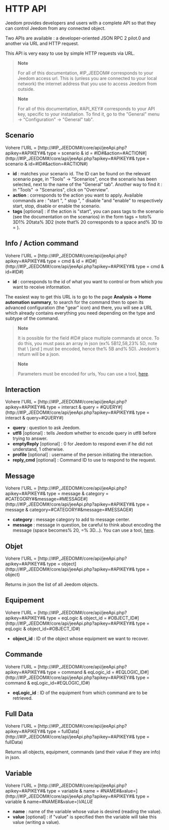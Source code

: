 # HTTP API

Jeedom provides developers and users with a complete API so that they can control Jeedom from any connected object.

Two APIs are available : a developer-oriented JSON RPC 2 pilot.0 and another via URL and HTTP request.

This API is very easy to use by simple HTTP requests via URL.

> **Note**
>
> For all of this documentation, \#IP\_JEEDOM\# corresponds to your Jeedom access url. This is (unless you are connected to your local network) the internet address that you use to access Jeedom from outside.

> **Note**
>
> For all of this documentation, \#API\_KEY\# corresponds to your API key, specific to your installation. To find it, go to the "General" menu → "Configuration" → "General" tab".

## Scenario

Vohere l'URL = [http://\#IP\_JEEDOM\#/core/api/jeeApi.php?apikey=\#APIKEY\#& type = scenario & id = \#ID\#&action=\#ACTION\#](http://#IP_JEEDOM#/core/api/jeeApi.php?apikey=#APIKEY#& type = scenario & id=#ID#&action=#ACTION#)

- **id** : matches your scenario id. The ID can be found on the relevant scenario page, in "Tools" → "Scenarios", once the scenario has been selected, next to the name of the "General" tab". Another way to find it : in "Tools" → "Scenarios", click on "Overview".
- **action** : corresponds to the action you want to apply. Available commands are : "start ", " stop ", " disable "and "enable" to respectively start, stop, disable or enable the scenario.
- **tags** \[optional\] : if the action is "start", you can pass tags to the scenario (see the documentation on the scenarios) in the form tags = toto% 3D1% 20tata% 3D2 (note that% 20 corresponds to a space and% 3D to = ).

##  Info / Action command

Vohere l'URL = [http://\#IP\_JEEDOM\#/core/api/jeeApi.php?apikey=\#APIKEY\#& type = cmd & id = \#ID\#](http://#IP_JEEDOM#/core/api/jeeApi.php?apikey=#APIKEY#& type = cmd & id=#ID#)

- **id** : corresponds to the id of what you want to control or from which you want to receive information.

The easiest way to get this URL is to go to the page **Analysis → Home automation summary**, to search for the command then to open its advanced configuration (the "gear" icon) and there, you will see a URL which already contains everything you need depending on the type and subtype of the command.

> **Note**
>
> It is possible for the field \#ID\# place multiple commands at once. To do this, you must pass an array in json (ex% 5B12,58,23% 5D, note that \ [and \] must be encoded, hence the% 5B and% 5D). Jeedom&#39;s return will be a json.

> **Note**
>
> Parameters must be encoded for urls, You can use a tool, [here](https://meyerweb.com/eric/tools/dencoder/).

## Interaction

Vohere l'URL = [http://\#IP\_JEEDOM\#/core/api/jeeApi.php?apikey=\#APIKEY\#& type = interact & query = \#QUERY\#](http://#IP_JEEDOM#/core/api/jeeApi.php?apikey=#APIKEY#& type = interact & query=#QUERY#)

- **query** : question to ask Jeedom.
- **utf8** \[optional\] : tells Jeedom whether to encode query in utf8 before trying to answer.
- **emptyReply** \[optional\] : 0 for Jeedom to respond even if he did not understand, 1 otherwise.
- **profile** \[optional\] : username of the person initiating the interaction.
- **reply\_cmd** \[optional\] : Command ID to use to respond to the request.

## Message

Vohere l'URL = [http://\#IP\_JEEDOM\#/core/api/jeeApi.php?apikey=\#APIKEY\#& type = message & category = \#CATEGORY\#&message=\#MESSAGE\#](http://#IP_JEEDOM#/core/api/jeeApi.php?apikey=#APIKEY#& type = message & category=#CATEGORY#&message=#MESSAGE#)

- **category** : message category to add to message center.
- **message** : message in question, be careful to think about encoding the message (space becomes% 20, =% 3D…). You can use a tool, [here](https://meyerweb.com/eric/tools/dencoder/).

## Objet

Vohere l'URL = [http://\#IP\_JEEDOM\#/core/api/jeeApi.php?apikey=\#APIKEY\#& type = object](http://#IP_JEEDOM#/core/api/jeeApi.php?apikey=#APIKEY#& type = object)

Returns in json the list of all Jeedom objects.

## Equipement

Vohere l'URL = [http://\#IP\_JEEDOM\#/core/api/jeeApi.php?apikey=\#APIKEY\#& type = eqLogic & object\_id = \#OBJECT\_ID\#](http://#IP_JEEDOM#/core/api/jeeApi.php?apikey=#APIKEY#& type = eqLogic & object_id=#OBJECT_ID#)

- **object\_id** : ID of the object whose equipment we want to recover.

## Commande

Vohere l'URL = [http://\#IP\_JEEDOM\#/core/api/jeeApi.php?apikey=\#APIKEY\#& type = command & eqLogic\_id = \#EQLOGIC\_ID\#](http://#IP_JEEDOM#/core/api/jeeApi.php?apikey=#APIKEY#& type = command & eqLogic_id=#EQLOGIC_ID#)

- **eqLogic\_id** : ID of the equipment from which command are to be retrieved.

## Full Data

Vohere l'URL = [http://\#IP\_JEEDOM\#/core/api/jeeApi.php?apikey=\#APIKEY\#& type = fullData](http://#IP_JEEDOM#/core/api/jeeApi.php?apikey=#APIKEY#& type = fullData)

Returns all objects, equipment, commands (and their value if they are info) in json.

## Variable

Vohere l'URL = [http://\#IP\_JEEDOM\#/core/api/jeeApi.php?apikey=\#APIKEY\#& type = variable & name = \#NAME\#&value=](http://#IP_JEEDOM#/core/api/jeeApi.php?apikey=#APIKEY#& type = variable & name=#NAME#&value=)*VALUE*

- **name** : name of the variable whose value is desired (reading the value).
- **value** \[optional\] : if "value" is specified then the variable will take this value (writing a value).

